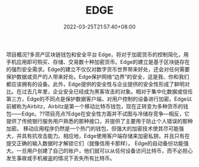 ﻿---
weight: 
title: "EDGE"
description: "多资产区块链钱包和安全平台 Edge，将对于加密货币的控制简化，用手机应用即可购买、存储、交易数十种加密货币"
date: 2022-03-25T21:57:40+08:00
lastmod: 2022-03-25T16:45:40+08:00
draft: false
authors: ["Metabd"]
featuredImage: "edge.webp"
link: ""
tags: ["数字代币","EDGE"]
categories: ["navigation"]
navigation: ["数字代币"]
lightgallery: true
toc: true
pinned: false
recommend: false
recommend1: false
---
项目概况?多资产区块链钱包和安全平台 Edge，将对于加密货币的控制简化，用手机应用即可购买、存储、交易数十种加密货币。Edge的建立是基于区块链存在的强烈安全需求。Edge的建立不仅仅对数字货币世界带来好处，还会对任何需要保护数据或资产的人带来好处。Edge保护网络“边界”的安全，这是我、你和我们都应该拥有的设备。此外，Edge提供的安全性与企业提供的安全性形成了鲜明对比。在过去几年里，企业安全已经成为黑客攻击的对象。相对于集中化数据或信任第三方，Edge的不同点是保护数据客户端，对用户控制的设备进行加密。Edge以前被称为Airbitz，Airbitz是第一个移动比特币钱包，现在正转变为多种货币的钱包——Edge。??项目亮点?Edge在安全性方面并不试图与冷储存竞争—相反，它提供了传统银行服务用户熟悉的那种接口，并提供了主要用于防止个人错误的那种加密。
移动应用程序仍然是一个热门的钱包，但强大的加密技术使其尽可能强大，并具有抗攻击能力。相应地，Edge使用客户端存储来加密私钥，并且只有在提交正确的输入数据时才解锁它们（就像信用卡那样）。
Edge的自动备份功能强大。一旦用户创建了自己的账户，他们就可以从任何设备访问比特币，而不必担心发生事故或手机被盗的情况下丢失所有比特币。
